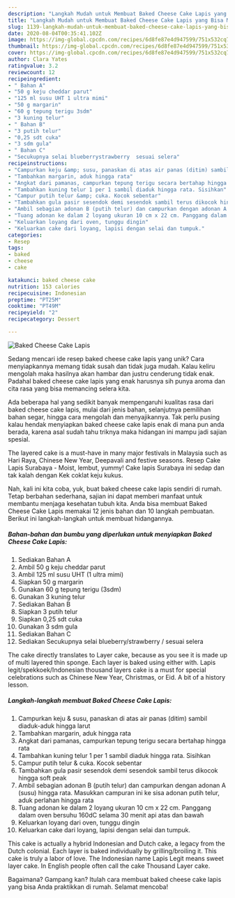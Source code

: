 ```yaml
---
description: "Langkah Mudah untuk Membuat Baked Cheese Cake Lapis yang Bisa Manjain Lidah"
title: "Langkah Mudah untuk Membuat Baked Cheese Cake Lapis yang Bisa Manjain Lidah"
slug: 1139-langkah-mudah-untuk-membuat-baked-cheese-cake-lapis-yang-bisa-manjain-lidah
date: 2020-08-04T00:35:41.102Z
image: https://img-global.cpcdn.com/recipes/6d8fe87e4d947599/751x532cq70/baked-cheese-cake-lapis-foto-resep-utama.jpg
thumbnail: https://img-global.cpcdn.com/recipes/6d8fe87e4d947599/751x532cq70/baked-cheese-cake-lapis-foto-resep-utama.jpg
cover: https://img-global.cpcdn.com/recipes/6d8fe87e4d947599/751x532cq70/baked-cheese-cake-lapis-foto-resep-utama.jpg
author: Clara Yates
ratingvalue: 3.2
reviewcount: 12
recipeingredient:
- " Bahan A"
- "50 g keju cheddar parut"
- "125 ml susu UHT 1 ultra mimi"
- "50 g margarin"
- "60 g tepung terigu 3sdm"
- "3 kuning telur"
- " Bahan B"
- "3 putih telur"
- "0,25 sdt cuka"
- "3 sdm gula"
- " Bahan C"
- "Secukupnya selai blueberrystrawberry  sesuai selera"
recipeinstructions:
- "Campurkan keju &amp; susu, panaskan di atas air panas (ditim) sambil diaduk-aduk hingga larut"
- "Tambahkan margarin, aduk hingga rata"
- "Angkat dari pamanas, campurkan tepung terigu secara bertahap hingga rata"
- "Tambahkan kuning telur 1 per 1 sambil diaduk hingga rata. Sisihkan"
- "Campur putih telur &amp; cuka. Kocok sebentar"
- "Tambahkan gula pasir sesendok demi sesendok sambil terus dikocok hingga soft peak"
- "Ambil sebagian adonan B (putih telur) dan campurkan dengan adonan A (susu) hingga rata. Masukkan campuran ini ke sisa adonan putih telur, aduk perlahan hingga rata"
- "Tuang adonan ke dalam 2 loyang ukuran 10 cm x 22 cm. Panggang dalam oven bersuhu 160dC selama 30 menit api atas dan bawah"
- "Keluarkan loyang dari oven, tunggu dingin"
- "Keluarkan cake dari loyang, lapisi dengan selai dan tumpuk."
categories:
- Resep
tags:
- baked
- cheese
- cake

katakunci: baked cheese cake 
nutrition: 153 calories
recipecuisine: Indonesian
preptime: "PT25M"
cooktime: "PT49M"
recipeyield: "2"
recipecategory: Dessert

---
```



![Baked Cheese Cake Lapis](https://img-global.cpcdn.com/recipes/6d8fe87e4d947599/751x532cq70/baked-cheese-cake-lapis-foto-resep-utama.jpg)

Sedang mencari ide resep baked cheese cake lapis yang unik? Cara menyiapkannya memang tidak susah dan tidak juga mudah. Kalau keliru mengolah maka hasilnya akan hambar dan justru cenderung tidak enak. Padahal baked cheese cake lapis yang enak harusnya sih punya aroma dan cita rasa yang bisa memancing selera kita.

Ada beberapa hal yang sedikit banyak mempengaruhi kualitas rasa dari baked cheese cake lapis, mulai dari jenis bahan, selanjutnya pemilihan bahan segar, hingga cara mengolah dan menyajikannya. Tak perlu pusing kalau hendak menyiapkan baked cheese cake lapis enak di mana pun anda berada, karena asal sudah tahu triknya maka hidangan ini mampu jadi sajian spesial.

The layered cake is a must-have in many major festivals in Malaysia such as Hari Raya, Chinese New Year, Deepavali and festive seasons. Resep Cake Lapis Surabaya - Moist, lembut, yummy! Cake lapis Surabaya ini sedap dan tak kalah dengan Kek coklat keju kukus.


Nah, kali ini kita coba, yuk, buat baked cheese cake lapis sendiri di rumah. Tetap berbahan sederhana, sajian ini dapat memberi manfaat untuk membantu menjaga kesehatan tubuh kita. Anda bisa membuat Baked Cheese Cake Lapis memakai 12 jenis bahan dan 10 langkah pembuatan. Berikut ini langkah-langkah untuk membuat hidangannya.

<!--inarticleads1-->

##### Bahan-bahan dan bumbu yang diperlukan untuk menyiapkan Baked Cheese Cake Lapis:

1. Sediakan  Bahan A
1. Ambil 50 g keju cheddar parut
1. Ambil 125 ml susu UHT (1 ultra mimi)
1. Siapkan 50 g margarin
1. Gunakan 60 g tepung terigu (3sdm)
1. Gunakan 3 kuning telur
1. Sediakan  Bahan B
1. Siapkan 3 putih telur
1. Siapkan 0,25 sdt cuka
1. Gunakan 3 sdm gula
1. Sediakan  Bahan C
1. Sediakan Secukupnya selai blueberry/strawberry / sesuai selera


The cake directly translates to Layer cake, because as you see it is made up of multi layered thin sponge. Each layer is baked using either with. Lapis legit/spekkoek/Indonesian thousand layers cake is a must for special celebrations such as Chinese New Year, Christmas, or Eid. A bit of a history lesson. 

<!--inarticleads2-->

##### Langkah-langkah membuat Baked Cheese Cake Lapis:

1. Campurkan keju &amp; susu, panaskan di atas air panas (ditim) sambil diaduk-aduk hingga larut
1. Tambahkan margarin, aduk hingga rata
1. Angkat dari pamanas, campurkan tepung terigu secara bertahap hingga rata
1. Tambahkan kuning telur 1 per 1 sambil diaduk hingga rata. Sisihkan
1. Campur putih telur &amp; cuka. Kocok sebentar
1. Tambahkan gula pasir sesendok demi sesendok sambil terus dikocok hingga soft peak
1. Ambil sebagian adonan B (putih telur) dan campurkan dengan adonan A (susu) hingga rata. Masukkan campuran ini ke sisa adonan putih telur, aduk perlahan hingga rata
1. Tuang adonan ke dalam 2 loyang ukuran 10 cm x 22 cm. Panggang dalam oven bersuhu 160dC selama 30 menit api atas dan bawah
1. Keluarkan loyang dari oven, tunggu dingin
1. Keluarkan cake dari loyang, lapisi dengan selai dan tumpuk.


This cake is actually a hybrid Indonesian and Dutch cake, a legacy from the Dutch colonial. Each layer is baked individually by grilling/broiling it. This cake is truly a labor of love. The Indonesian name Lapis Legit means sweet layer cake. In English people often call the cake Thousand Layer cake. 

Bagaimana? Gampang kan? Itulah cara membuat baked cheese cake lapis yang bisa Anda praktikkan di rumah. Selamat mencoba!
